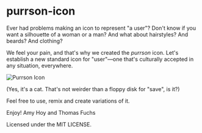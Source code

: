 # purrson-icon

Ever had problems making an icon to represent "a user"?
Don't know if you want a silhouette of a woman or a man?
And what about hairstyles? And beards? And clothing?

We feel your pain, and that's why we created the _purrson_ icon.
Let's establish a new standard icon for "user"—one that's
culturally accepted in any situation, everywhere.

![Purrson Icon](https://raw.githubusercontent.com/madrobby/purrson-icon/master/purrson.png)

(Yes, it's a cat. That's not weirder than a floppy disk for "save", is it?)

Feel free to use, remix and create variations of it.

Enjoy!
Amy Hoy and Thomas Fuchs

Licensed under the MIT LICENSE.
